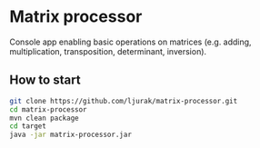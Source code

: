 # Matrix processor

Console app enabling basic operations on matrices (e.g. adding, multiplication, transposition, determinant, inversion).

## How to start

```bash
git clone https://github.com/ljurak/matrix-processor.git
cd matrix-processor
mvn clean package
cd target
java -jar matrix-processor.jar
```